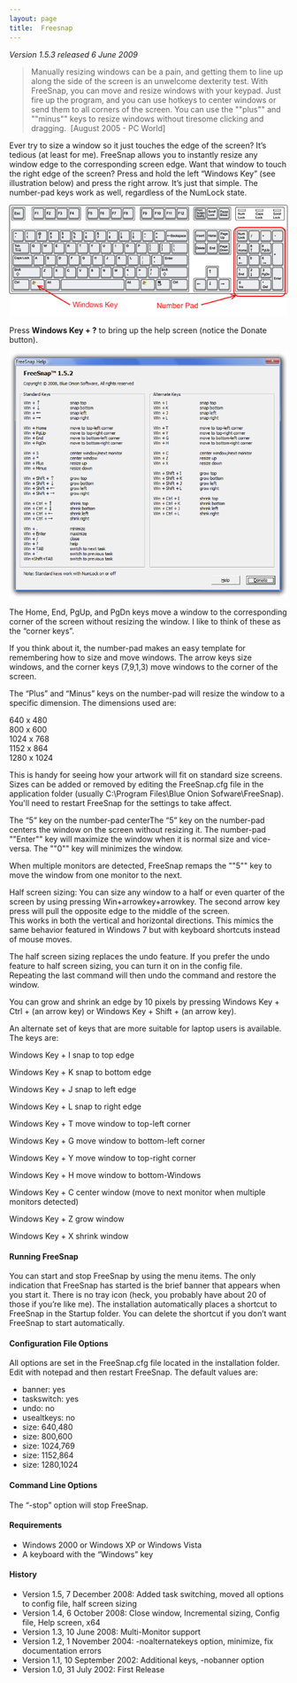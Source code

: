 ```yaml
---
layout: page
title:  Freesnap
---
```

_Version 1.5.3 released 6 June 2009_

> Manually resizing windows can be a pain, and getting them to line up along the side of the screen is an unwelcome dexterity test.
> With FreeSnap, you can move and resize windows with your keypad.
> Just fire up the program, and you can use hotkeys to center windows or send them to all corners of the screen.
> You can use the ""plus"" and ""minus"" keys to resize windows without tiresome clicking and dragging.  [August 2005 - PC World]

Ever try to size a window so it just touches the edge of the screen? It’s tedious (at least for me).
FreeSnap allows you to instantly resize any window edge to the corresponding screen edge.
Want that window to touch the right edge of the screen?
Press and hold the left “Windows Key” (see illustration below) and press the right arrow.
It’s just that simple.
The number-pad keys work as well, regardless of the NumLock state.

![keyboard layout](/cdn/images/freesnap/keyboard.png)

Press **Windows Key + ?** to bring up the help screen (notice the Donate button).

![main dialog](/cdn/images/freesnap/freesnaphelp.png)

The Home, End, PgUp, and PgDn keys move a window to the corresponding corner of the screen without resizing the window.
I like to think of these as the “corner keys”.

If you think about it, the number-pad makes an easy template for remembering how to size and move windows.
The arrow keys size windows, and the corner keys (7,9,1,3) move windows to the corner of the screen.

The “Plus” and “Minus” keys on the number-pad will resize the window to a specific dimension. The dimensions used are:

640 x 480  
800 x 600  
1024 x 768  
1152 x 864  
1280 x 1024

This is handy for seeing how your artwork will fit on standard size screens. 
Sizes can be added or removed by editing the FreeSnap.cfg file in the application folder (usually C:\Program Files\Blue Onion Sofware\FreeSnap).
You'll need to restart FreeSnap for the settings to take affect.

The “5” key on the number-pad centerThe “5” key on the number-pad centers the window on the screen without resizing it.
The number-pad ""Enter"" key will maximize the window when it is normal size and vice-versa. The ""0"" key will minimizes the window.

When multiple monitors are detected, FreeSnap remaps the ""5"" key to move the window from one monitor to the next.

Half screen sizing: You can size any window to a half or even quarter of the screen by using pressing Win+arrowkey+arrowkey.
The second arrow key press will pull the opposite edge to the middle of the screen. \
This works in both the vertical and horizontal directions.
This mimics the same behavior featured in Windows 7 but with keyboard shortcuts instead of mouse moves.

The half screen sizing replaces the undo feature.
If you prefer the undo feature to half screen sizing, you can turn it on in the config file.
Repeating the last command will then undo the command and restore the window.

You can grow and shrink an edge by 10 pixels by pressing Windows Key + Ctrl + (an arrow key) or Windows Key + Shift + (an arrow key).

An alternate set of keys that are more suitable for laptop users is available. The keys are:

 Windows Key + I snap to top edge

 Windows Key + K snap to bottom edge

 Windows Key + J snap to left edge

 Windows Key + L snap to right edge

 Windows Key + T move window to top-left corner

 Windows Key + G move window to bottom-left corner

 Windows Key + Y move window to top-right corner

 Windows Key + H move window to bottom-Windows

 Windows Key + C center window (move to next monitor when multiple monitors detected)

 Windows Key + Z grow window

 Windows Key + X shrink window

#### Running FreeSnap

You can start and stop FreeSnap by using the menu items.
The only indication that FreeSnap has started is the brief banner that appears when you start it.
There is no tray icon (heck, you probably have about 20 of those if you’re like me).
The installation automatically places a shortcut to FreeSnap in the Startup folder.
You can delete the shortcut if you don’t want FreeSnap to start automatically.

#### Configuration File Options

All options are set in the FreeSnap.cfg file located in the installation folder.
Edit with notepad and then restart FreeSnap. The default values are:

- banner: yes
- taskswitch: yes
- undo: no
- usealtkeys: no
- size: 640,480
- size: 800,600
- size: 1024,769
- size: 1152,864
- size: 1280,1024

#### Command Line Options

The “-stop” option will stop FreeSnap.

#### Requirements

- Windows 2000 or Windows XP or Windows Vista
- A keyboard with the “Windows” key

#### History

- Version 1.5, 7 December 2008: Added task switching, moved all options to config file, half screen sizing
- Version 1.4, 6 October 2008: Close window, Incremental sizing, Config file, Help screen, x64
- Version 1.3, 10 June 2008: Multi-Monitor support
- Version 1.2, 1 November 2004: -noalternatekeys option, minimize, fix documentation errors
- Version 1.1, 10 September 2002: Additional keys, -nobanner option
- Version 1.0, 31 July 2002: First Release